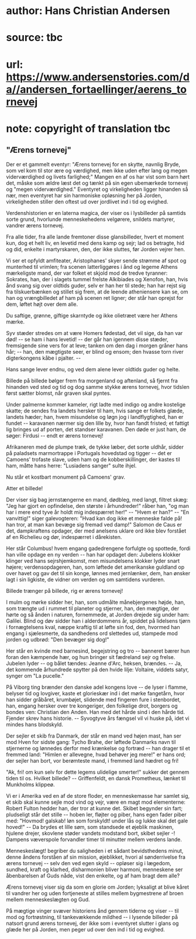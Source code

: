 # author: Hans Christian Andersen
# source: tbc
# url: https://www.andersenstories.com/da//andersen_fortaellinger/aerens_tornevej
# note: copyright of translation tbc

## "Ærens tornevej" 

Der er et gammelt eventyr: "Ærens tornevej for en skytte, navnlig
Bryde, som vel kom til stor ære og værdighed, men ikke uden efter lang
og megen viderværdighed og livets farlighed;" Mangen en af os har vist
som barn hørt det, måske som ældre læst det og tænkt på sin egen
ubemærkede tornevej og "megen viderværdighed." Eventyret og
virkeligheden ligger hinanden så nær, men eventyret har sin harmoniske
opløsning her på Jorden, virkeligheden stiller den oftest ud over
jordlivet ind i tid og evighed.

Verdenshistorien er en laterna magica, der viser os i lysbilleder på
samtids sorte grund, hvorlunde menneskehedens velgørere, snildets
martyrer, vandrer ærens tornevej.

Fra alle tider, fra alle lande fremtoner disse glansbilleder, hvert et
moment kun, dog et helt liv, en levetid med dens kamp og sejr; lad os
betragte, hid og did, enkelte i martyrskaren, den, der ikke sluttes, før
Jorden vejrer hen.

Vi ser et opfyldt amfiteater, Aristophanes' skyer sende strømme af spot
og munterhed til vrimlen; fra scenen latterliggøres i ånd og legeme
Athens mærkeligste mand, der var folket et skjold mod de tredve
tyranner: Sokrates, han, der i slagets tummel frelste Alkibiades og
Xenofon, han, hvis ånd svang sig over oldtids guder, selv er han her til
stede; han har rejst sig fra tilskuerbænken og stillet sig frem, at de
leende atheniensere kan se, om han og vrængbilledet af ham på scenen ret
ligner; der står han oprejst for dem, løftet højt over dem alle.

Du saftige, grønne, giftige skarntyde og ikke olietræet være her Athens
mærke.

Syv stæder stredes om at være Homers fødestad, det vil sige, da han var
død! -- se ham i hans levetid! -- der går han igennem disse stæder,
fremsigende sine vers for at leve; tanken om den dag i morgen gråner
hans hår; -- han, den mægtigste seer, er blind og ensom; den hvasse torn
river digterkongens kåbe i pjalter. --

Hans sange lever endnu, og ved dem alene lever oldtids guder og helte.

Billede på billede bølger frem fra morgenland og aftenland, så fjernt
fra hinanden ved sted og tid og dog samme stykke ærens tornevej, hvor
tidslen først sætter blomst, når graven skal pyntes.

Under palmerne kommer kameler, rigt ladte med indigo og andre kostelige
skatte; de sendes fra landets hersker til ham, hvis sange er folkets
glæde, landets hæder; han, hvem misundelse og løgn jog i landflygtighed,
han er fundet -- karavanen nærmer sig den lille by, hvor han fandt
fristed; et fattigt lig bringes ud af porten, det standser karavanen.
Den døde er just ham, de søger: Firdusi -- endt er ærens tornevej!

Afrikaneren med de plumpe træk, de tykke læber, det sorte uldhår, sidder
på paladsets marmortrappe i Portugals hovedstad og tigger -- det er
Camoens' trofaste slave, uden ham og de kobberskillinger, der kastes
til ham, måtte hans herre: "Lusiadens sanger" sulte ihjel.

Nu står et kostbart monument på Camoens' grav.

Atter et billede!

Der viser sig bag jernstængerne en mand, dødbleg, med langt, filtret
skæg: "Jeg har gjort en opfindelse, den største i århundreder!" råber
han, "og man har i mere end tyve år holdt mig indespærret her!" --
"Hvem er han?" -- "En vanvittig!" siger galevogteren: "Hvad kan dog
ikke et menneske falde på! han tror, at man kan bevæge sig fremad ved
damp!" Salomon de Caus er det, dampkraftens opdager, der med anelsens
uklare ord ikke blev forstået af en Richelieu og dør, indespærret i
dårekisten.

Her står Columbus! hvem engang gadedrengene forfulgte og spottede, fordi
han ville opdage en ny verden -- han har opdaget den: Jubelens klokker
klinger ved hans sejrshjemkomst, men misundelsens klokker lyder snart
højere; verdensopdageren, han, som løftede det amerikanske guldland op
over havet og gav det til sin konge, lønnes med jernlænker, dem, han
ønsker lagt i sin ligkiste, de vidner om verden og om samtidens
vurderen.

Billede trænger på billede, rig er ærens tornevej!

I mulm og mørke sidder her, han, som udmålte månebjergenes højde, han,
som trængte ud i rummet til planeter og stjerner, han, den mægtige, der
hørte og så ånden i naturen, fornemmede, at Jorden drejede sig under
ham: Galilei. Blind og døv sidder han i alderdommens år, spiddet på
lidelsens tjørn i fornægtelsens kval, næppe kraftig til at løfte sin
fod, den, hvormed han engang i sjælesmerte, da sandhedens ord slettedes
ud, stampede mod jorden og udbrød: "Den bevæger sig dog!"

Her står en kvinde med barnesind, begejstring og tro -- banneret bærer
hun foran den kæmpende hær, og hun bringer sit fædreland sejr og frelse.
Jubelen lyder -- og bålet tændes: Jeanne d'Arc, heksen, brændes. -- Ja,
det kommende århundrede spytter på den hvide lilje: Voltaire, viddets
satyr, synger om "La pucelle."

På Viborg ting brænder den danske adel kongens love -- de lyser i
flamme, belyser tid og lovgiver, kaste et glorieskær ind i det mørke
fangetårn, hvor han sidder gråbåret, krumbøjet, slidende med fingeren
fure i stenbordet, han, engang hersker over tre kongeriger, den
folkelige drot, borgers og bondes ven: Christian den Anden. Han med det
hårde sind i den hårde tid. Fjender skrev hans historie. -- Syvogtyve
års fængsel vil vi huske på, idet vi mindes hans blodskyld.

Der sejler et skib fra Danmark, der står en mand ved højen mast, han ser
mod Hven for sidste gang: Tycho Brahe, der løftede Danmarks navn til
stjernerne og lønnedes derfor med krænkelse og fortræd -- han drager til
et fremmed land: "Himlen er allevegne, hvad behøver jeg mere!" er hans
ord; der sejler han bort, vor berømteste mand, i fremmed land hædret og
fri!

"Ak, fri! om kun selv for dette legems ulidelige smerter!" sukker det
gennem tiden til os. Hvilket billede? -- Griffenfeldt, en dansk
Prometheus, lænket til Munkholms klippeø.

Vi er i Amerika ved en af de store floder, en menneskemasse har samlet
sig, et skib skal kunne sejle mod vind og vejr, være en magt mod
elementerne: Robert Fulton hedder han, der tror at kunne det. Skibet
begynder sin fart; pludseligt står det stille -- hoben ler, fløjter og
piber, hans egen fader piber med: "Hovmod! galskab! løn som forskyldt!
under lås og lukke skal det gale hoved!" -- Da brydes et lille søm, som
standsede et øjeblik maskinen, hjulene drejer, skovlene støder vandets
modstand bort, skibet sejler -! Dampens væverspole forvandler timer til
minutter mellem verdens lande.

Menneskeslægt! begriber du saligheden i et sådant bevidsthedens minut,
denne åndens forståen af sin mission, øjeblikket, hvori al sønderrivelse
fra ærens tornevej -- selv den ved egen skyld -- opløser sig i lægedom,
sundhed, kraft og klarhed, disharmonien bliver harmoni, menneskene ser
åbenbarelsen af Guds nåde, vist den enkelte, og af ham bragt dem alle?

Ærens tornevej viser sig da som en glorie om Jorden; lyksaligt at blive
kåret til vandrer her og uden fortjeneste at stilles mellem bygmestrene
af broen mellem menneskeslægten og Gud.

På mægtige vinger svæver historiens ånd gennem tiderne og viser -- til
mod og fortrøstning, til tankevækkende mildhed -- i lysende billeder på
natsort grund ærens tornevej, der ikke som i eventyret slutter i glans
og glæde her på Jorden, men peger ud over den ind i tid og evighed.

